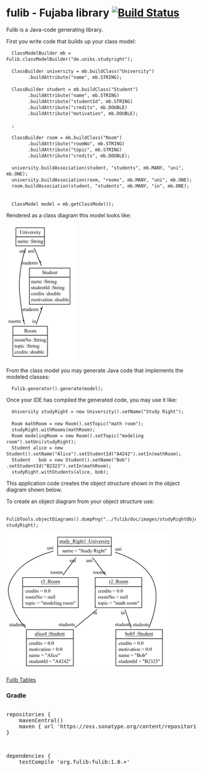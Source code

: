 # fulib - Fujaba library [![Build Status](https://travis-ci.org/fujaba/fulib.svg?branch=master)](https://travis-ci.org/fujaba/fulib)

Fulib is a Java-code generating library.

First you write code that builds up your class model:

<!-- insert_code_fragment: test4FulibReadme.classmodel -->
      ClassModelBuilder mb = Fulib.classModelBuilder("de.uniks.studyright");

      ClassBuilder university = mb.buildClass("University")
            .buildAttribute("name", mb.STRING);

      ClassBuilder student = mb.buildClass("Student")
            .buildAttribute("name", mb.STRING)
            .buildAttribute("studentId", mb.STRING)
            .buildAttribute("credits", mb.DOUBLE)
            .buildAttribute("motivation", mb.DOUBLE);

      ;

      ClassBuilder room = mb.buildClass("Room")
            .buildAttribute("roomNo", mb.STRING)
            .buildAttribute("topic", mb.STRING)
            .buildAttribute("credits", mb.DOUBLE);

      university.buildAssociation(student, "students", mb.MANY, "uni", mb.ONE);
      university.buildAssociation(room, "rooms", mb.MANY, "uni", mb.ONE);
      room.buildAssociation(student, "students", mb.MANY, "in", mb.ONE);


      ClassModel model = mb.getClassModel();
<!-- end_code_fragment: -->

Rendered as a class diagram this model looks like:

![simple class diagram](doc/images/SimpleClassDiagram.png)

From the class model you may generate Java code that implements the modeled classes:

<!-- insert_code_fragment: test4FulibReadme.generate -->
      Fulib.generator().generate(model);
<!-- end_code_fragment: -->

Once your IDE has compiled the generated code, you may use it like:

<!-- insert_code_fragment: StudyRightUserStories.testSimpleObjectModel -->
      University studyRight = new University().setName("Study Right");

      Room mathRoom = new Room().setTopic("math room");
      studyRight.withRooms(mathRoom);
      Room modelingRoom = new Room().setTopic("modeling room").setUni(studyRight);
      Student alice = new Student().setName("Alice").setStudentId("A4242").setIn(mathRoom);
      Student   bob = new Student().setName("Bob")  .setStudentId("B2323").setIn(mathRoom);
      studyRight.withStudents(alice, bob);
<!-- end_code_fragment: -->

This application code creates the object structure shown in the object diagram shown below.

To create an object diagram from your object structure use:


<!-- insert_code_fragment: StudyRightUserStories.FulibTools.objectDiagrams -->
      FulibTools.objectDiagrams().dumpPng("../fulib/doc/images/studyRightObjects.png", studyRight);
<!-- end_code_fragment: -->

![simple object diagram](doc/images/studyRightObjects.png)

[Fulib Tables](doc/FulibTables.md)

### Gradle

<pre>
<!-- insert_code_fragment: gradle.repositories -->
repositories {
    mavenCentral()
    maven { url 'https://oss.sonatype.org/content/repositories/snapshots' }
}
<!-- end_code_fragment: -->
</pre>

<pre>
<!-- insert_code_fragment: gradle.dependencies -->
dependencies {
    testCompile 'org.fulib:fulib:1.0.+'
<!-- end_code_fragment: -->
</pre>